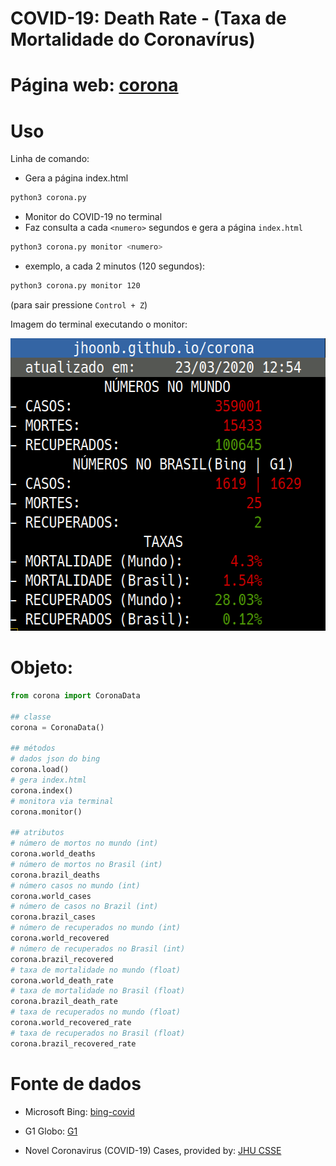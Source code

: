 COVID-19: Death Rate - (Taxa de Mortalidade do Coronavírus)
==

Página web: [corona](https://jhoonb.github.io/corona/) 
===

Uso
===

Linha de comando:

- Gera a página index.html
```bash
python3 corona.py
```

- Monitor do COVID-19 no terminal
- Faz consulta a cada `<numero>` segundos e gera a página `index.html`
```bash
python3 corona.py monitor <numero>
```
- exemplo, a cada 2 minutos (120 segundos):
```bash
python3 corona.py monitor 120
```
(para sair pressione `Control + Z`)


Imagem do terminal executando o monitor:

<img src="https://raw.githubusercontent.com/jhoonb/corona/master/example-terminal.png" 
height="468" width="599">

Objeto:
===

```python
from corona import CoronaData

## classe
corona = CoronaData()

## métodos
# dados json do bing
corona.load()
# gera index.html
corona.index()
# monitora via terminal 
corona.monitor()

## atributos 
# número de mortos no mundo (int)
corona.world_deaths
# número de mortos no Brasil (int)
corona.brazil_deaths
# número casos no mundo (int)
corona.world_cases
# número de casos no Brazil (int)
corona.brazil_cases
# número de recuperados no mundo (int)
corona.world_recovered
# número de recuperados no Brasil (int)
corona.brazil_recovered 
# taxa de mortalidade no mundo (float)
corona.world_death_rate
# taxa de mortalidade no Brasil (float)
corona.brazil_death_rate
# taxa de recuperados no mundo (float)
corona.world_recovered_rate 
# taxa de recuperados no Brasil (float)
corona.brazil_recovered_rate


```


Fonte de dados
===

- Microsoft Bing: [bing-covid](https://bing.com/covid) 

- G1 Globo: [G1](https://especiais.g1.globo.com/bemestar/coronavirus/mapa-coronavirus/)

- Novel Coronavirus (COVID-19) Cases, provided by: [JHU CSSE](https://github.com/CSSEGISandData/COVID-19)